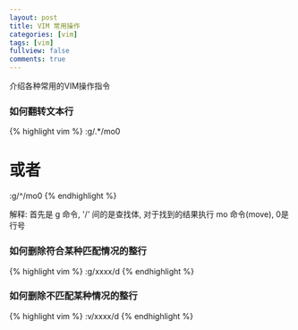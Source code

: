 ```yaml
---
layout: post
title: VIM 常用操作
categories: [vim]
tags: [vim]
fullview: false
comments: true
---
```


介绍各种常用的VIM操作指令
### 如何翻转文本行

{% highlight vim %}
:g/.*/mo0 
# 或者 
:g/^/mo0
{% endhighlight %}

解释: 首先是 g 命令, '/' 间的是查找体, 对于找到的结果执行 mo 命令(move), 0是行号

### 如何删除符合某种匹配情况的整行

{% highlight vim %}
:g/xxxx/d
{% endhighlight %}


### 如何删除不匹配某种情况的整行

{% highlight vim %}
:v/xxxx/d
{% endhighlight %}




